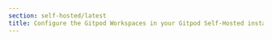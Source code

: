 ```yaml
---
section: self-hosted/latest
title: Configure the Gitpod Workspaces in your Gitpod Self-Hosted installation
---
```


<script context="module">
  export const prerender = true;
  export const load = () => {
    return {
      status: 301,
      redirect: "/docs/self-hosted/latest"
    }
  };
</script>